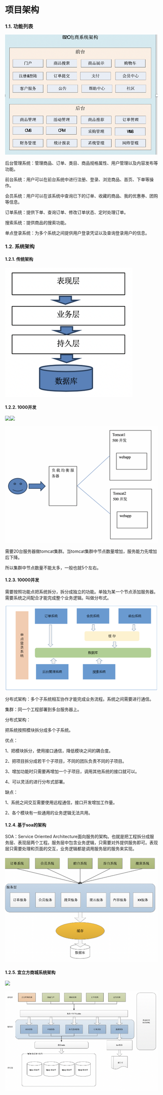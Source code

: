 # 项目架构

### 1.1. 功能列表

![](../.gitbook/assets/image%20%2895%29.png)

后台管理系统：管理商品、订单、类目、商品规格属性、用户管理以及内容发布等功能。

前台系统：用户可以在前台系统中进行注册、登录、浏览商品、首页、下单等操作。

会员系统：用户可以在该系统中查询已下的订单、收藏的商品、我的优惠券、团购等信息。

订单系统：提供下单、查询订单、修改订单状态、定时处理订单。

搜索系统：提供商品的搜索功能。

单点登录系统：为多个系统之间提供用户登录凭证以及查询登录用户的信息。  


### 1.2. 系统架构

#### 1.2.1.                  传统架构

![](../.gitbook/assets/image%20%28239%29.png)

#### 1.2.2.                  1000并发

![](file:////Users/wupan/Library/Group%20Containers/UBF8T346G9.Office/TemporaryItems/msohtmlclip/clip_image003.png)![](file:////Users/wupan/Library/Group%20Containers/UBF8T346G9.Office/TemporaryItems/msohtmlclip/clip_image004.png)  

![](../.gitbook/assets/image%20%2891%29.png)

需要20台服务器做tomcat集群。当tomcat集群中节点数量增加，服务能力先增加后下降。

所以集群中节点数量不能太多，一般也就5个左右。  


#### 1.2.3.                  10000并发

需要按照功能点把系统拆分，拆分成独立的功能。单独为某一个节点添加服务器。需要系统之间配合才能完成整个业务逻辑。叫做分布式。

![](../.gitbook/assets/image%20%28168%29.png)

分布式架构：多个子系统相互协作才能完成业务流程。系统之间需要进行通信。

集群：同一个工程部署到多台服务器上。

分布式架构：

把系统按照模块拆分成多个子系统。

优点：

1、把模块拆分，使用接口通信，降低模块之间的耦合度。

2、把项目拆分成若干个子项目，不同的团队负责不同的子项目。

3、增加功能时只需要再增加一个子项目，调用其他系统的接口就可以。

4、可以灵活的进行分布式部署。

缺点：

1、系统之间交互需要使用远程通信，接口开发增加工作量。

2、各个模块有一些通用的业务逻辑无法共用。

#### 1.2.4.                  基于soa的架构

SOA：Service Oriented Architecture面向服务的架构。也就是把工程拆分成服务层、表现层两个工程。服务层中包含业务逻辑，只需要对外提供服务即可。表现层只需要处理和页面的交互，业务逻辑都是调用服务层的服务来实现。

![](../.gitbook/assets/image%20%28226%29.png)

#### 1.2.5.                  宜立方商城系统架构

![](file:////Users/wupan/Library/Group%20Containers/UBF8T346G9.Office/TemporaryItems/msohtmlclip/clip_image009.png)

![](../.gitbook/assets/image%20%2894%29.png)

